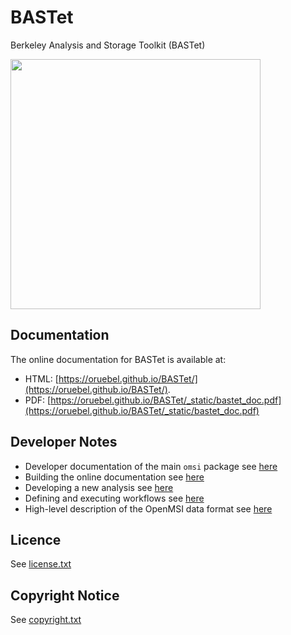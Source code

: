 # BASTet
Berkeley Analysis and Storage Toolkit (BASTet)

<img src="https://raw.githubusercontent.com/oruebel/BASTet/master/doc/_static/bastet_logo_full.png" width="400" />

## Documentation

The online documentation for BASTet is available at:

* HTML: [https://oruebel.github.io/BASTet/](https://oruebel.github.io/BASTet/).
* PDF: [https://oruebel.github.io/BASTet/_static/bastet_doc.pdf](https://oruebel.github.io/BASTet/_static/bastet_doc.pdf)

## Developer Notes

 * Developer documentation of the main `omsi` package see [here](https://oruebel.github.io/BASTet/omsi.html)
 * Building the online documentation see [here](https://oruebel.github.io/BASTet/developer_notes.html#building-the-online-documentation)
 * Developing a new analysis see [here](https://oruebel.github.io/BASTet/custom_analysis.html)
 * Defining and executing workflows see [here](https://oruebel.github.io/BASTet/basic_workflows.html)
 * High-level description of the OpenMSI data format see [here](https://oruebel.github.io/BASTet/HDF5_format.html)

## Licence

See [license.txt](license.txt)

## Copyright Notice

See [copyright.txt](copyright.txt)
